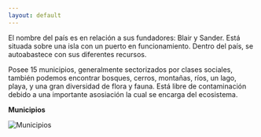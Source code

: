 ```yaml
---
layout: default
---
```


El nombre del país es en relación a sus fundadores: Blair y Sander. Está situada sobre una isla con un puerto en funcionamiento. Dentro del país, se autoabastece con sus diferentes recursos. 

Posee 15 municipios, generalmente sectorizados por clases sociales, también podemos encontrar bosques, cerros, montañas, ríos, un lago, playa, y una gran diversidad de flora y fauna. Está libre de contaminación debido a una importante asosiación la cual se encarga del ecosistema.

**Municipios**

![Municipios](http://drive.google.com/uc?export=view&id=1Epa700f4dnzfc--o_4QIBB52znnhBG_h)
